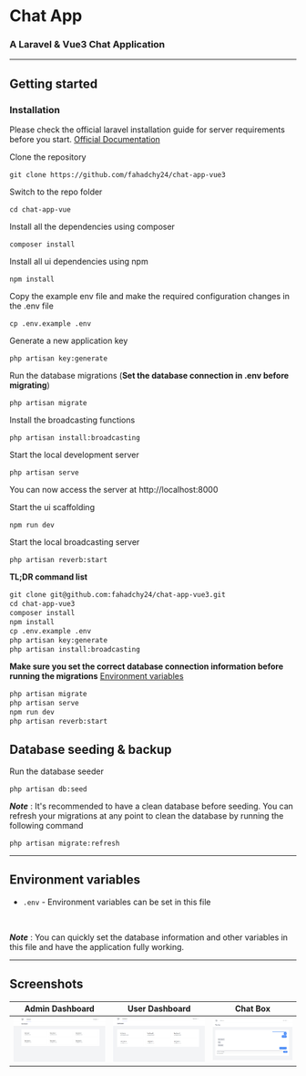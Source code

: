# Chat App
### A Laravel & Vue3 Chat Application

----

## Getting started

### Installation

Please check the official laravel installation guide for server requirements before you start. [Official Documentation](https://laravel.com/docs/10.x/installation)

Clone the repository

    git clone https://github.com/fahadchy24/chat-app-vue3

Switch to the repo folder

    cd chat-app-vue

Install all the dependencies using composer

    composer install

Install all ui dependencies using npm

    npm install

Copy the example env file and make the required configuration changes in the .env file

    cp .env.example .env

Generate a new application key

    php artisan key:generate


Run the database migrations (**Set the database connection in .env before migrating**)

    php artisan migrate

Install the broadcasting functions

    php artisan install:broadcasting

Start the local development server

    php artisan serve

You can now access the server at http://localhost:8000

Start the ui scaffolding

    npm run dev

Start the local broadcasting server

    php artisan reverb:start

**TL;DR command list**

    git clone git@github.com:fahadchy24/chat-app-vue3.git
    cd chat-app-vue3
    composer install
    npm install
    cp .env.example .env
    php artisan key:generate
    php artisan install:broadcasting

**Make sure you set the correct database connection information before running the migrations** [Environment variables](#environment-variables)

    php artisan migrate
    php artisan serve
    npm run dev
    php artisan reverb:start

## Database seeding & backup


Run the database seeder

    php artisan db:seed

***Note*** : It's recommended to have a clean database before seeding. You can refresh your migrations at any point to clean the database by running the following command

    php artisan migrate:refresh


----------


## Environment variables

- `.env` - Environment variables can be set in this file

<br>




***Note*** : You can quickly set the database information and other variables in this file and have the application fully working.

----------

## Screenshots

|Admin Dashboard|User Dashboard|Chat Box|    
|------------|-------------|----------|
|<img src="https://raw.githubusercontent.com/fahadchy24/chat-app-vue3/main/public/assets/images/admin-end-dashboard.png" width="250">|<img src="https://raw.githubusercontent.com/fahadchy24/chat-app-vue3/main/public/assets/images/user-end-dashboard.png" width="250">|<img src="https://raw.githubusercontent.com/fahadchy24/chat-app-vue3/main/public/assets/images/chat-box.png" width="250">
